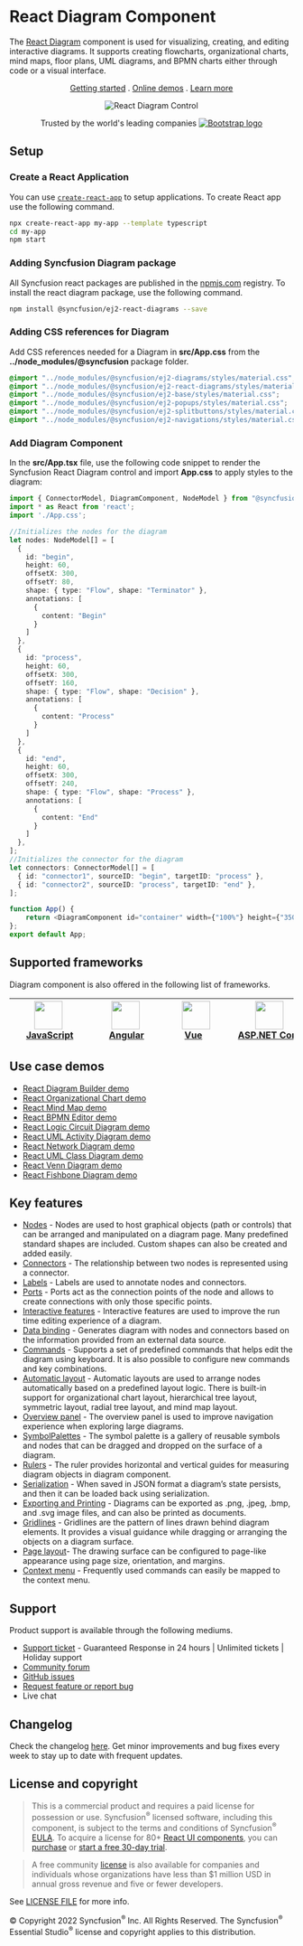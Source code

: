 # React Diagram Component

The [React Diagram](https://www.syncfusion.com/react-components/react-diagram?utm_source=npm&utm_medium=listing&utm_campaign=react-diagram-npm) component is used for visualizing, creating, and editing interactive diagrams. It supports creating flowcharts, organizational charts, mind maps, floor plans, UML diagrams, and BPMN charts either through code or a visual interface.

<p align="center">
    <a href="https://ej2.syncfusion.com/react/documentation/diagram/getting-started/?utm_source=npm&utm_medium=listing&utm_campaign=react-diagram-npm">Getting started</a> . 
    <a href="https://ej2.syncfusion.com/react/demos/?utm_source=npm&utm_medium=listing&utm_campaign=react-diagram-npm#/bootstrap5/diagram/default-functionality">Online demos</a> . 
    <a href="https://www.syncfusion.com/react-components/react-diagram?utm_source=npm&utm_medium=listing&utm_campaign=react-diagram-npm">Learn more</a>
</p>

<p align="center">
    <img src="https://raw.githubusercontent.com/SyncfusionExamples/nuget-img/master/react/react-diagram.png" alt="React Diagram Control"/>
</p>

<p align="center">
Trusted by the world's leading companies
  <a href="https://www.syncfusion.com">
    <img src="https://raw.githubusercontent.com/SyncfusionExamples/nuget-img/master/syncfusion/syncfusion-trusted-companies.webp" alt="Bootstrap logo">
  </a>
</p>

## Setup

### Create a React Application

You can use [`create-react-app`](https://github.com/facebookincubator/create-react-app) to setup applications. To create React app use the following command.

```bash
npx create-react-app my-app --template typescript
cd my-app
npm start
```

### Adding Syncfusion Diagram package

All Syncfusion react packages are published in the [npmjs.com](https://www.npmjs.com/~syncfusionorg) registry. To install the react diagram package, use the following command.

```bash
npm install @syncfusion/ej2-react-diagrams --save
```

### Adding CSS references for Diagram

Add CSS references needed for a Diagram in **src/App.css** from the **../node_modules/@syncfusion** package folder.

```css
@import "../node_modules/@syncfusion/ej2-diagrams/styles/material.css";
@import "../node_modules/@syncfusion/ej2-react-diagrams/styles/material.css";
@import "../node_modules/@syncfusion/ej2-base/styles/material.css";
@import "../node_modules/@syncfusion/ej2-popups/styles/material.css";
@import "../node_modules/@syncfusion/ej2-splitbuttons/styles/material.css";
@import "../node_modules/@syncfusion/ej2-navigations/styles/material.css";
```

### Add Diagram Component

In the **src/App.tsx** file, use the following code snippet to render the Syncfusion React Diagram control and import **App.css** to apply styles to the diagram:

```typescript
import { ConnectorModel, DiagramComponent, NodeModel } from "@syncfusion/ej2-react-diagrams";
import * as React from 'react';
import './App.css';

//Initializes the nodes for the diagram
let nodes: NodeModel[] = [
  {
    id: "begin",
    height: 60,
    offsetX: 300,
    offsetY: 80,
    shape: { type: "Flow", shape: "Terminator" },
    annotations: [
      {
        content: "Begin"
      }
    ]
  },
  {
    id: "process",
    height: 60,
    offsetX: 300,
    offsetY: 160,
    shape: { type: "Flow", shape: "Decision" },
    annotations: [
      {
        content: "Process"
      }
    ]
  },
  {
    id: "end",
    height: 60,
    offsetX: 300,
    offsetY: 240,
    shape: { type: "Flow", shape: "Process" },
    annotations: [
      {
        content: "End"
      }
    ]
  },
];
//Initializes the connector for the diagram
let connectors: ConnectorModel[] = [
  { id: "connector1", sourceID: "begin", targetID: "process" },
  { id: "connector2", sourceID: "process", targetID: "end" },
];

function App() {
    return <DiagramComponent id="container" width={"100%"} height={"350px"} nodes={nodes} connectors={connectors}></DiagramComponent>
};
export default App;
```

## Supported frameworks

Diagram component is also offered in the following list of frameworks.

| [<img src="https://ej2.syncfusion.com/github/images/js.svg" height="50" />](https://www.syncfusion.com/javascript-ui-controls?utm_medium=listing&utm_source=github)<br/>&nbsp;&nbsp;&nbsp;&nbsp;&nbsp;[JavaScript](https://www.syncfusion.com/javascript-ui-controls?utm_medium=listing&utm_source=github)&nbsp;&nbsp;&nbsp;&nbsp; | [<img src="https://ej2.syncfusion.com/github/images/angular.svg"  height="50" />](https://www.syncfusion.com/angular-components/?utm_medium=listing&utm_source=github)<br/>&nbsp;&nbsp;&nbsp;&nbsp;&nbsp;&nbsp;&nbsp;[Angular](https://www.syncfusion.com/angular-components/?utm_medium=listing&utm_source=github)&nbsp;&nbsp;&nbsp;&nbsp;&nbsp;&nbsp; | [<img src="https://ej2.syncfusion.com/github/images/vue.svg" height="50" />](https://www.syncfusion.com/vue-ui-components?utm_medium=listing&utm_source=github)<br/>&nbsp;&nbsp;&nbsp;&nbsp;&nbsp;&nbsp;&nbsp;[Vue](https://www.syncfusion.com/vue-ui-components?utm_medium=listing&utm_source=github)&nbsp;&nbsp;&nbsp;&nbsp;&nbsp;&nbsp;&nbsp;&nbsp;&nbsp; | [<img src="https://ej2.syncfusion.com/github/images/netcore.svg" height="50" />](https://www.syncfusion.com/aspnet-core-ui-controls?utm_medium=listing&utm_source=github)<br/>&nbsp;&nbsp;[ASP.NET&nbsp;Core](https://www.syncfusion.com/aspnet-core-ui-controls?utm_medium=listing&utm_source=github)&nbsp;&nbsp; | [<img src="https://ej2.syncfusion.com/github/images/netmvc.svg" height="50" />](https://www.syncfusion.com/aspnet-mvc-ui-controls?utm_medium=listing&utm_source=github)<br/>&nbsp;&nbsp;[ASP.NET&nbsp;MVC](https://www.syncfusion.com/aspnet-mvc-ui-controls?utm_medium=listing&utm_source=github)&nbsp;&nbsp; | 
| :-----: | :-----: | :-----: | :-----: | :-----: |

## Use case demos

* [React Diagram Builder demo](https://ej2.syncfusion.com/showcase/react/diagrambuilder/)
* [React Organizational Chart demo](https://ej2.syncfusion.com/react/demos/#/bootstrap5/diagram/organization-model)
* [React Mind Map demo](https://ej2.syncfusion.com/react/demos/#/bootstrap5/diagram/mind-map)
* [React BPMN Editor demo](https://ej2.syncfusion.com/react/demos/#/bootstrap5/diagram/bpmn-editor)
* [React Logic Circuit Diagram demo](https://ej2.syncfusion.com/react/demos/#/bootstrap5/diagram/logic-circuit)
* [React UML Activity Diagram demo](https://ej2.syncfusion.com/react/demos/#/bootstrap5/diagram/activity)
* [React Network Diagram demo](https://ej2.syncfusion.com/react/demos/#/bootstrap5/diagram/network-diagram)
* [React UML Class Diagram demo](https://ej2.syncfusion.com/react/demos/#/bootstrap5/diagram/activity-class)
* [React Venn Diagram demo](https://ej2.syncfusion.com/react/demos/#/bootstrap5/diagram/venn-diagram)
* [React Fishbone Diagram demo](https://ej2.syncfusion.com/react/demos/#/bootstrap5/diagram/fishbone-diagram)

## Key features

* [Nodes](https://ej2.syncfusion.com/react/demos/#/material/diagram/getting-started-node)  - Nodes are used to host graphical objects (path or controls) that can be arranged and manipulated on a diagram page. Many predefined standard shapes are included. Custom shapes can also be created and added easily.
* [Connectors](https://ej2.syncfusion.com/react/demos/#/material/diagram/connector) - The relationship between two nodes is represented using a connector.
* [Labels](https://ej2.syncfusion.com/react/demos/#/material/diagram/getting-started-annotation) - Labels are used to annotate nodes and connectors.
* [Ports](https://ej2.syncfusion.com/react/demos/#/material/diagram/port) - Ports act as the connection points of the node and allows to create connections with only those specific points.
* [Interactive features](https://ej2.syncfusion.com/react/demos/#/material/diagram/drawing-tool) - Interactive features are used to improve the run time editing experience of a diagram.
* [Data binding](https://ej2.syncfusion.com/react/demos/#/material/diagram/local-data) - Generates diagram with nodes and connectors based on the information provided from an external data source.
* [Commands](https://ej2.syncfusion.com/react/demos/#/material/diagram/key-board-functions) - Supports a set of predefined commands that helps edit the diagram using keyboard. It is also possible to configure new commands and key combinations.
* [Automatic layout](https://ej2.syncfusion.com/react/demos/#/material/diagram/hierarchical-model) - Automatic layouts are used to arrange nodes automatically based on a predefined layout logic. There is built-in support for organizational chart layout, hierarchical tree layout, symmetric layout, radial tree layout, and mind map layout.
* [Overview panel](https://ej2.syncfusion.com/react/demos/#/material/diagram/overview) -  The overview panel is used to improve navigation experience when exploring large diagrams.
* [SymbolPalettes](https://ej2.syncfusion.com/react/demos/#/material/diagram/symbol-palette) - The symbol palette is a gallery of reusable symbols and nodes that can be dragged and dropped on the surface of a diagram.
* [Rulers](https://ej2.syncfusion.com/react/demos/#/material/diagram/drawing-tool) - The ruler provides horizontal and vertical guides for measuring diagram objects in diagram component.
* [Serialization](https://ej2.syncfusion.com/react/demos/#/material/diagram/serialization) - When saved in JSON format a diagram’s state persists, and then it can be loaded back using serialization.
* [Exporting and Printing](https://ej2.syncfusion.com/react/demos/#/material/diagram/print-export) - Diagrams can be exported as .png, .jpeg, .bmp, and .svg image files, and can also be printed as documents.
* [Gridlines](https://ej2.syncfusion.com/react/demos/#/material/diagram/default-functionalities) - Gridlines are the pattern of lines drawn behind diagram elements. It provides a visual guidance while dragging or arranging the objects on a diagram surface.
* [Page layout](https://ej2.syncfusion.com/react/demos/#/material/diagram/print-export)- The drawing surface can be configured to page-like appearance using page size, orientation, and margins.
* [Context menu](https://ej2.syncfusion.com/react/demos/#/material/diagram/key-board-functions) - Frequently used commands can easily be mapped to the context menu.

## Support

Product support is available through the following mediums.

* [Support ticket](https://support.syncfusion.com/support/tickets/create) - Guaranteed Response in 24 hours | Unlimited tickets | Holiday support
* [Community forum](https://www.syncfusion.com/forums/react-js2?utm_source=npm&utm_medium=listing&utm_campaign=react-diagram-npm)
* [GitHub issues](https://github.com/syncfusion/ej2-react-ui-components/issues/new)
* [Request feature or report bug](https://www.syncfusion.com/feedback/react?utm_source=npm&utm_medium=listing&utm_campaign=react-diagram-npm)
* Live chat

## Changelog

Check the changelog [here](https://github.com/syncfusion/ej2-react-ui-components/blob/master/components/diagrams/CHANGELOG.md). Get minor improvements and bug fixes every week to stay up to date with frequent updates.

## License and copyright

> This is a commercial product and requires a paid license for possession or use. Syncfusion<sup>®</sup> licensed software, including this component, is subject to the terms and conditions of Syncfusion<sup>®</sup> [EULA](https://www.syncfusion.com/eula/es/). To acquire a license for 80+ [React UI components](https://www.syncfusion.com/react-components), you can [purchase](https://www.syncfusion.com/sales/products) or [start a free 30-day trial](https://www.syncfusion.com/account/manage-trials/start-trials).

> A free community [license](https://www.syncfusion.com/products/communitylicense) is also available for companies and individuals whose organizations have less than $1 million USD in annual gross revenue and five or fewer developers.

See [LICENSE FILE](https://github.com/syncfusion/ej2/blob/master/license?utm_source=npm&utm_campaign=diagram) for more info.

&copy; Copyright 2022 Syncfusion<sup>®</sup> Inc. All Rights Reserved. The Syncfusion<sup>®</sup> Essential Studio<sup>®</sup> license and copyright applies to this distribution.
